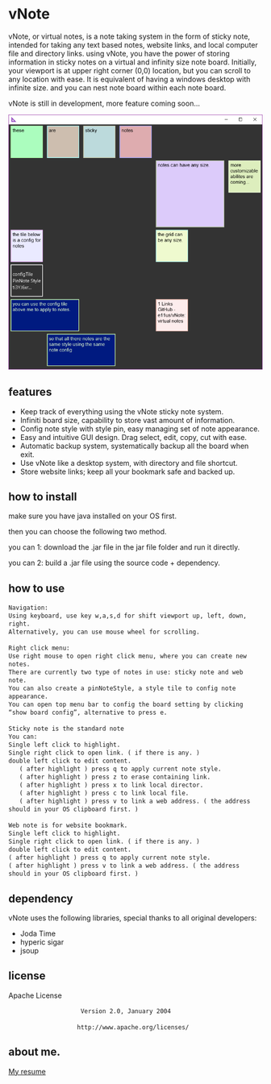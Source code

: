 # vNote
vNote, or virtual notes, is a note taking system in the form of sticky note, intended for taking any text based notes, website links, and local computer file and directory links.
using vNote, you have the power of storing information in sticky notes on a virtual and infinity size note board. Initially, your viewport is at upper right corner (0,0) location, but you can scroll to any location with ease. It is equivalent of having a windows desktop with infinite size. and you can nest note board within each note board.
 
vNote is still in development, more feature coming soon...
 
![Alt text](/screenshot/Demo1.PNG?raw=true "Demo_1")
 
## features
- Keep track of everything using the vNote sticky note system.
- Infiniti board size, capability to store vast amount of information.
- Config note style with style pin, easy managing set of note appearance.
- Easy and intuitive GUI design. Drag select, edit, copy, cut with ease.
- Automatic backup system, systematically backup all the board when exit.
- Use vNote like a desktop system, with directory and file shortcut.
- Store website links; keep all your bookmark safe and backed up. 
 
## how to install
make sure you have java installed on your OS first.
 
then you can choose the following two method.
 
you can 1:  download the .jar file in the jar file folder and run it directly.
 
you can 2:  build a .jar file using the source code + dependency.
## how to use
 ```
Navigation:
Using keyboard, use key w,a,s,d for shift viewport up, left, down, right.
Alternatively, you can use mouse wheel for scrolling.
 
Right click menu:
Use right mouse to open right click menu, where you can create new notes. 
There are currently two type of notes in use: sticky note and web note.
You can also create a pinNoteStyle, a style tile to config note appearance.
You can open top menu bar to config the board setting by clicking “show board config”, alternative to press e.           
 
Sticky note is the standard note
You can:
Single left click to highlight.
Single right click to open link. ( if there is any. )
double left click to edit content.
    ( after highlight ) press q to apply current note style.
    ( after highlight ) press z to erase containing link.
    ( after highlight ) press x to link local director.
    ( after highlight ) press c to link local file.
    ( after highlight ) press v to link a web address. ( the address should in your OS clipboard first. )
 
Web note is for website bookmark.
Single left click to highlight.
Single right click to open link. ( if there is any. )
double left click to edit content.
( after highlight ) press q to apply current note style.
( after highlight ) press v to link a web address. ( the address should in your OS clipboard first. )
 
 ```
## dependency
vNote uses the following libraries, special thanks to all original developers:
- Joda Time
- hyperic sigar
- jsoup
 
## license
 
  Apache License
 
 
                        Version 2.0, January 2004
 
                       http://www.apache.org/licenses/
 
## about me.
[My resume](https://www.shenchenwang.com)
